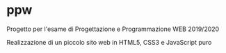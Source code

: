 # ppw
Progetto per l'esame di Progettazione e Programmazione WEB 2019/2020

Realizzazione di un piccolo sito web in HTML5, CSS3 e JavaScript puro
